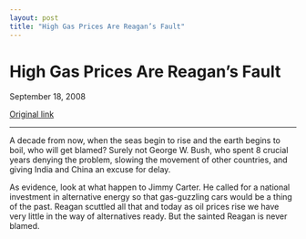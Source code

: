 ```yaml
---
layout: post
title: "High Gas Prices Are Reagan’s Fault"
---
```

High Gas Prices Are Reagan’s Fault
==================================

September 18, 2008

[Original link](http://www.aaronsw.com/weblog/reagangas)

* * * * *

A decade from now, when the seas begin to rise and the earth begins to
boil, who will get blamed? Surely not George W. Bush, who spent 8
crucial years denying the problem, slowing the movement of other
countries, and giving India and China an excuse for delay.

As evidence, look at what happen to Jimmy Carter. He called for a
national investment in alternative energy so that gas-guzzling cars
would be a thing of the past. Reagan scuttled all that and today as oil
prices rise we have very little in the way of alternatives ready. But
the sainted Reagan is never blamed.
